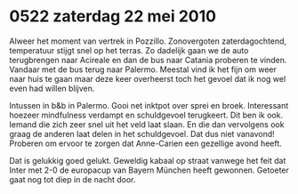 # 0522 zaterdag 22 mei 2010
Alweer het moment van vertrek in Pozzillo. Zonovergoten zaterdagochtend, temperatuur stijgt snel op het terras. Zo dadelijk gaan we de auto terugbrengen naar Acireale en dan de bus naar Catania proberen te vinden. Vandaar met de bus terug naar Palermo. Meestal vind ik het fijn om weer naar huis te gaan maar deze keer overheerst toch het gevoel dat ik nog wel even had willen blijven.

Intussen in b&b in Palermo. Gooi net inktpot over sprei en broek. Interessant hoezeer mindfulness verdampt en schuldgevoel terugkeert. Dit ben ik ook. Iemand die zich zeer snel uit het veld laat slaan. En die dan vervolgens ook graag de anderen laat delen in het schuldgevoel. Dat dus niet vanavond! Proberen om ervoor te zorgen dat Anne-Carien een gezellige avond heeft. 

Dat is gelukkig goed gelukt. Geweldig kabaal op straat vanwege  het feit dat Inter met 2-0 de europacup van Bayern München heeft gewonnen. Getoeter gaat nog tot diep in de nacht door. 

